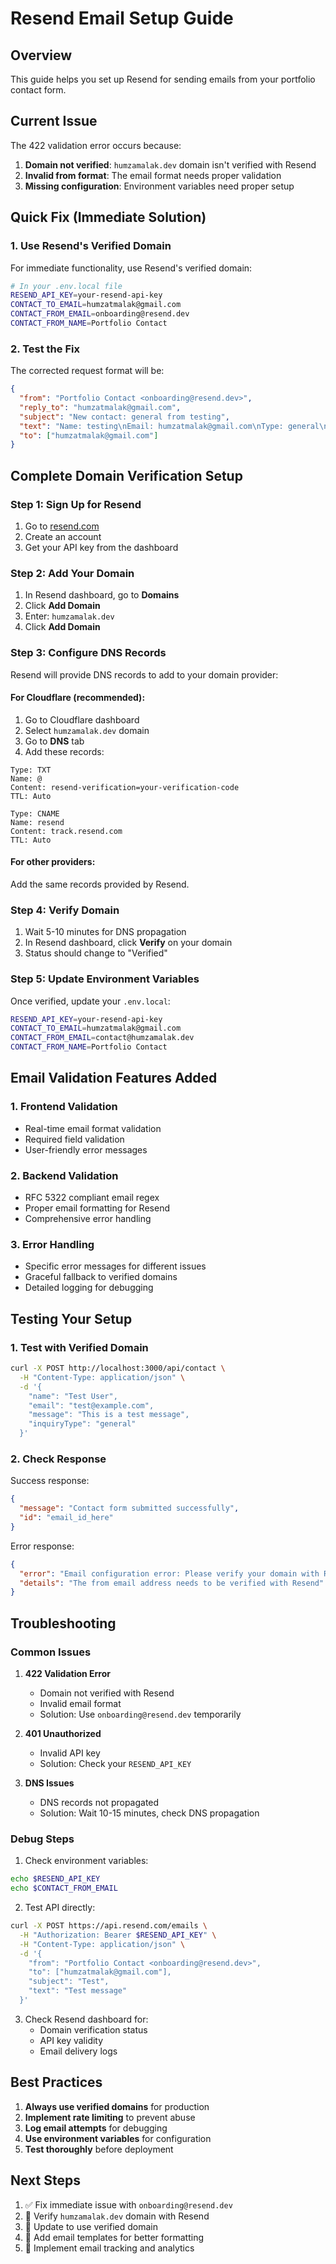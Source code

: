 # Resend Email Setup Guide

## Overview
This guide helps you set up Resend for sending emails from your portfolio contact form.

## Current Issue
The 422 validation error occurs because:
1. **Domain not verified**: `humzamalak.dev` domain isn't verified with Resend
2. **Invalid from format**: The email format needs proper validation
3. **Missing configuration**: Environment variables need proper setup

## Quick Fix (Immediate Solution)

### 1. Use Resend's Verified Domain
For immediate functionality, use Resend's verified domain:

```bash
# In your .env.local file
RESEND_API_KEY=your-resend-api-key
CONTACT_TO_EMAIL=humzatmalak@gmail.com
CONTACT_FROM_EMAIL=onboarding@resend.dev
CONTACT_FROM_NAME=Portfolio Contact
```

### 2. Test the Fix
The corrected request format will be:
```json
{
  "from": "Portfolio Contact <onboarding@resend.dev>",
  "reply_to": "humzatmalak@gmail.com",
  "subject": "New contact: general from testing",
  "text": "Name: testing\nEmail: humzatmalak@gmail.com\nType: general\nTime: 2025-09-02T18:33:50.303Z",
  "to": ["humzatmalak@gmail.com"]
}
```

## Complete Domain Verification Setup

### Step 1: Sign Up for Resend
1. Go to [resend.com](https://resend.com)
2. Create an account
3. Get your API key from the dashboard

### Step 2: Add Your Domain
1. In Resend dashboard, go to **Domains**
2. Click **Add Domain**
3. Enter: `humzamalak.dev`
4. Click **Add Domain**

### Step 3: Configure DNS Records
Resend will provide DNS records to add to your domain provider:

#### For Cloudflare (recommended):
1. Go to Cloudflare dashboard
2. Select `humzamalak.dev` domain
3. Go to **DNS** tab
4. Add these records:

```
Type: TXT
Name: @
Content: resend-verification=your-verification-code
TTL: Auto

Type: CNAME
Name: resend
Content: track.resend.com
TTL: Auto
```

#### For other providers:
Add the same records provided by Resend.

### Step 4: Verify Domain
1. Wait 5-10 minutes for DNS propagation
2. In Resend dashboard, click **Verify** on your domain
3. Status should change to "Verified"

### Step 5: Update Environment Variables
Once verified, update your `.env.local`:

```bash
RESEND_API_KEY=your-resend-api-key
CONTACT_TO_EMAIL=humzatmalak@gmail.com
CONTACT_FROM_EMAIL=contact@humzamalak.dev
CONTACT_FROM_NAME=Portfolio Contact
```

## Email Validation Features Added

### 1. Frontend Validation
- Real-time email format validation
- Required field validation
- User-friendly error messages

### 2. Backend Validation
- RFC 5322 compliant email regex
- Proper email formatting for Resend
- Comprehensive error handling

### 3. Error Handling
- Specific error messages for different issues
- Graceful fallback to verified domains
- Detailed logging for debugging

## Testing Your Setup

### 1. Test with Verified Domain
```bash
curl -X POST http://localhost:3000/api/contact \
  -H "Content-Type: application/json" \
  -d '{
    "name": "Test User",
    "email": "test@example.com",
    "message": "This is a test message",
    "inquiryType": "general"
  }'
```

### 2. Check Response
Success response:
```json
{
  "message": "Contact form submitted successfully",
  "id": "email_id_here"
}
```

Error response:
```json
{
  "error": "Email configuration error: Please verify your domain with Resend",
  "details": "The from email address needs to be verified with Resend"
}
```

## Troubleshooting

### Common Issues

1. **422 Validation Error**
   - Domain not verified with Resend
   - Invalid email format
   - Solution: Use `onboarding@resend.dev` temporarily

2. **401 Unauthorized**
   - Invalid API key
   - Solution: Check your `RESEND_API_KEY`

3. **DNS Issues**
   - DNS records not propagated
   - Solution: Wait 10-15 minutes, check DNS propagation

### Debug Steps

1. Check environment variables:
```bash
echo $RESEND_API_KEY
echo $CONTACT_FROM_EMAIL
```

2. Test API directly:
```bash
curl -X POST https://api.resend.com/emails \
  -H "Authorization: Bearer $RESEND_API_KEY" \
  -H "Content-Type: application/json" \
  -d '{
    "from": "Portfolio Contact <onboarding@resend.dev>",
    "to": ["humzatmalak@gmail.com"],
    "subject": "Test",
    "text": "Test message"
  }'
```

3. Check Resend dashboard for:
   - Domain verification status
   - API key validity
   - Email delivery logs

## Best Practices

1. **Always use verified domains** for production
2. **Implement rate limiting** to prevent abuse
3. **Log email attempts** for debugging
4. **Use environment variables** for configuration
5. **Test thoroughly** before deployment

## Next Steps

1. ✅ Fix immediate issue with `onboarding@resend.dev`
2. 🔄 Verify `humzamalak.dev` domain with Resend
3. 🔄 Update to use verified domain
4. 🔄 Add email templates for better formatting
5. 🔄 Implement email tracking and analytics
